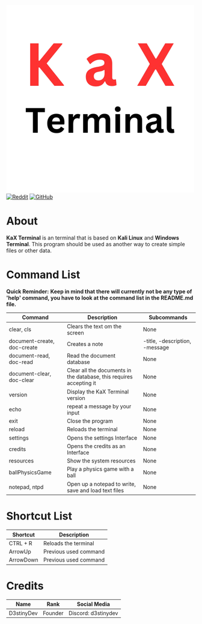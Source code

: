 ![logo](assets/KaX_Terminal_Logo_Transparent.png)
[![Reddit](https://img.shields.io/badge/Reddit-Join%20Us-orange?logo=reddit
)](https://www.reddit.com/r/KaX_Terminal/)
[![GitHub](https://img.shields.io/badge/GitHub-View%20Repo-blue?logo=github
)](https://github.com/D3stinyDev/KaX-Terminal)

# About

**KaX Terminal** is an terminal that is based on **Kali Linux** and **Windows Terminal**. This program should be used as another way to create simple files or other data.

# Command List

**Quick Reminder:**
**Keep in mind that there will currently not be any type of 'help' command, you have to look at the command list in the README.md file.**

| Command | Description | Subcommands |
| ----------- | ----------- | ----------- |
| clear, cls | Clears the text om the screen | None |
| document-create, doc-create | Creates a note | -title, -description, -message |
| document-read, doc-read | Read the document database | None |
| document-clear, doc-clear | Clear all the documents in the database, this requires accepting it | None |
| version | Display the KaX Terminal version | None |
| echo | repeat a message by your input | None |
| exit | Close the program | None |
| reload | Reloads the terminal | None |
| settings | Opens the settings Interface | None |
| credits | Opens the credits as an Interface | None |
| resources | Show the system resources | None |
| ballPhysicsGame | Play a physics game with a ball | None |
| notepad, ntpd | Open up a notepad to write, save and load text files | None |

# Shortcut List

| Shortcut | Description |
| ----------- | ----------- |
| CTRL + R | Reloads the terminal | 
| ArrowUp | Previous used command | 
| ArrowDown | Previous used command | 

# Credits

| Name | Rank | Social Media |
| ----------- | ----------- | ----------- |
| D3stinyDev | Founder | Discord: d3stinydev |
